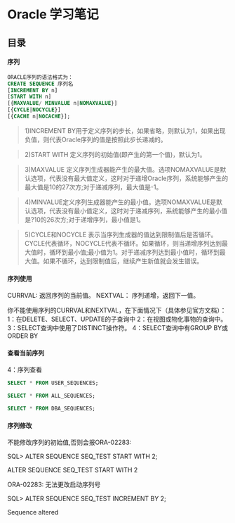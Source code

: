 # Oracle 学习笔记

## 目录
#### 

####  序列
```sql
ORACLE序列的语法格式为：
CREATE SEQUENCE 序列名
[INCREMENT BY n]
[START WITH n]
[{MAXVALUE/ MINVALUE n|NOMAXVALUE}]
[{CYCLE|NOCYCLE}]
[{CACHE n|NOCACHE}];
```
> 1)INCREMENT BY用于定义序列的步长，如果省略，则默认为1，如果出现负值，则代表Oracle序列的值是按照此步长递减的。

> 2)START WITH 定义序列的初始值(即产生的第一个值)，默认为1。

> 3)MAXVALUE 定义序列生成器能产生的最大值。选项NOMAXVALUE是默认选项，代表没有最大值定义，这时对于递增Oracle序列，系统能够产生的最大值是10的27次方;对于递减序列，最大值是-1。

> 4)MINVALUE定义序列生成器能产生的最小值。选项NOMAXVALUE是默认选项，代表没有最小值定义，这时对于递减序列，系统能够产生的最小值是?10的26次方;对于递增序列，最小值是1。

> 5)CYCLE和NOCYCLE 表示当序列生成器的值达到限制值后是否循环。CYCLE代表循环，NOCYCLE代表不循环。如果循环，则当递增序列达到最大值时，循环到最小值;最小值为1。对于递减序列达到最小值时，循环到最大值。如果不循环，达到限制值后，继续产生新值就会发生错误。

#### 序列使用

CURRVAL:	返回序列的当前值。
NEXTVAL：	序列递增，返回下一值。

你不能使用序列的CURRVAL和NEXTVAL，在下面情况下（具体参见官方文档）：
1：在DELETE、SELECT、UPDATE的子查询中
2：在视图或物化事物的查询中。
3：SELECT查询中使用了DISTINCT操作符。
4：SELECT查询中有GROUP BY或ORDER BY

#### 查看当前序列
4：序列查看
```sql
SELECT * FROM USER_SEQUENCES;

SELECT * FROM ALL_SEQUENCES;

SELECT * FROM DBA_SEQUENCES;
```

#### 序列修改

不能修改序列的初始值,否则会报ORA-02283:

SQL> ALTER SEQUENCE SEQ_TEST START WITH 2;

ALTER SEQUENCE SEQ_TEST START WITH 2

ORA-02283: 无法更改启动序列号

SQL> ALTER SEQUENCE SEQ_TEST INCREMENT BY 2;

Sequence altered
